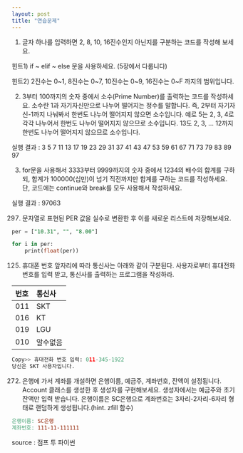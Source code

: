 ```yaml
---
layout: post
title: "연습문제"
---
```




1. 글자 하나를 입력하면 2, 8, 10, 16진수인지 아닌지를 구분하는 코드를 작성해 보세요.

 

힌트1) if ~ elif ~ else 문을 사용하세요. (5장에서 다룹니다)

힌트2) 2진수는 0~1, 8진수는 0~7, 10진수는 0~9, 16진수는 0~F 까지의 범위입니다.



2. 3부터 100까지의 숫자 중에서 소수(Prime Number)를 출력하는 코드를 작성하세요. 소수란 1과 자기자신만으로 나누어 떨어지는 정수를 말합니다. 즉, 2부터 자기자신-1까지 나눠봐서 한번도 나누어 떨어지지 않으면 소수입니다. 예로 5는 2, 3, 4로 각각 나누어서 한번도 나누어 떨어지지 않으므로 소수입니다. 13도 2, 3, … 12까지 한번도 나누어 떨어지지 않으므로 소수입니다.

 

  실행 결과 :  3   5 7 11   13 17 19   23 29 31   37 41 43   47 53 59   61 67 71   73 79 83   89 97  



3. for문을 사용해서 3333부터 9999까지의 숫자 중에서 1234의 배수의 합계를 구하되, 합계가 100000(십만)이 넘기 직전까지만 합계를 구하는 코드를 작성하세요. 단, 코드에는 continue와 break를 모두 사용해서 작성하세요. 

  실행 결과 :  97063  


297. 문자열로 표현된 PER 값을 실수로 변환한 후 이를 새로운 리스트에 저장해보세요.

```sql
per = ["10.31", "", "8.00"]

for i in per:
    print(float(per))
```



125. 휴대폰 번호 앞자리에 따라 통신사는 아래와 같이 구분된다. 사용자로부터 휴대전화 번호를 입력 받고, 통신사를 출력하는 프로그램을 작성하라.

| 번호 | 통신사   |
| :--- | :------- |
| 011  | SKT      |
| 016  | KT       |
| 019  | LGU      |
| 010  | 알수없음 |

```py
Copy>> 휴대전화 번호 입력: 011-345-1922
당신은 SKT 사용자입니다.
```



272. 은행에 가서 계좌를 개설하면 은행이름, 예금주, 계좌번호, 잔액이 설정됩니다. Account 클래스를 생성한 후 생성자를 구현해보세요. 생성자에서는 예금주와 초기 잔액만 입력 받습니다. 은행이름은 SC은행으로 계좌번호는 3자리-2자리-6자리 형태로 랜덤하게 생성됩니다.(hint. zfill 함수)

```makefile
은행이름: SC은행
계좌번호: 111-11-111111
```

source : 점프 투 파이썬
